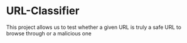 # URL-Classifier
This project allows us to test whether a given URL is truly a safe URL to browse through or a malicious one
